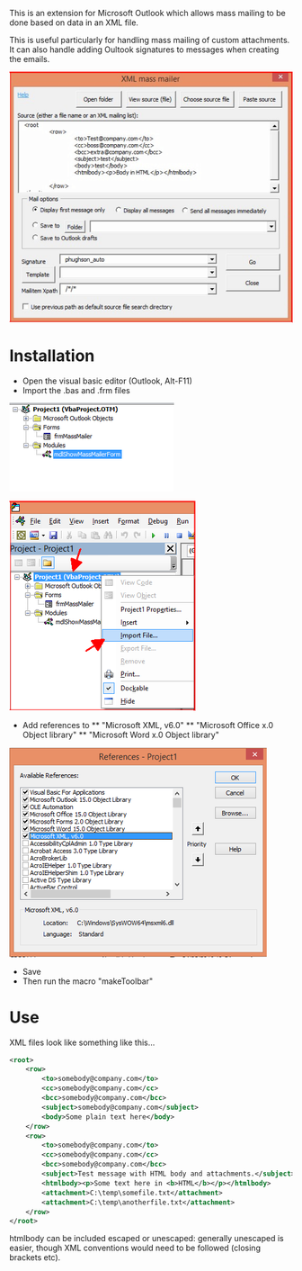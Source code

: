 This is an extension for Microsoft Outlook which allows mass mailing to be done based on data in an XML file.

This is useful particularly for handling mass mailing of custom attachments. It can also handle adding Oultook signatures to messages when creating the emails. 

![Mass mailer form](/img/massMailerForm.png)

Installation
============

* Open the visual basic editor (Outlook, Alt-F11)
* Import the .bas and .frm files

![Visual basic modules](/img/modules.png)

![Import file](/img/importFile.png)

* Add references to 
** "Microsoft XML, v6.0"
** "Microsoft Office x.0 Object library"
** "Microsoft Word x.0 Object library"

![References](/img/references.png)

* Save
* Then run the macro "makeToolbar"

Use
===

XML files look like something like this...

```XML
<root>
	<row>
		<to>somebody@company.com</to>
		<cc>somebody@company.com</cc>
		<bcc>somebody@company.com</bcc>
		<subject>somebody@company.com</subject>
		<body>Some plain text here</body>
	</row>
	<row>
		<to>somebody@company.com</to>
		<cc>somebody@company.com</cc>
		<bcc>somebody@company.com</bcc>
		<subject>Test message with HTML body and attachments.</subject>
		<htmlbody><p>Some text here in <b>HTML</b></p></htmlbody>
		<attachment>C:\temp\somefile.txt</attachment>
		<attachment>C:\temp\anotherfile.txt</attachment>
	</row>	
</root>
```
htmlbody can be included escaped or unescaped: generally unescaped is easier, though XML conventions would need to be followed (closing brackets etc).

